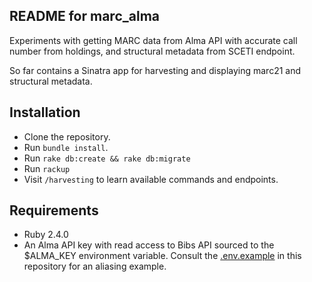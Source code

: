 ## README for marc_alma

Experiments with getting MARC data from Alma API with accurate call number from holdings, and structural metadata from SCETI endpoint.

So far contains a Sinatra app for harvesting and displaying marc21 and structural metadata.

## Installation
* Clone the repository.
* Run ```bundle install```.
* Run ```rake db:create && rake db:migrate```
* Run ```rackup```
* Visit ```/harvesting``` to learn available commands and endpoints.

## Requirements
* Ruby 2.4.0
* An Alma API key with read access to Bibs API sourced to the $ALMA_KEY environment variable.  Consult the [.env.example](.env.example) in this repository for an aliasing example. 
